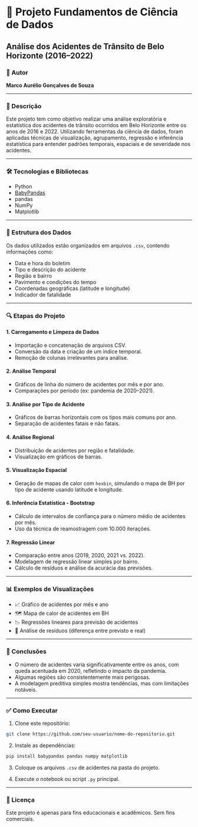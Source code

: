 # 🚦 Projeto Fundamentos de Ciência de Dados  
## Análise dos Acidentes de Trânsito de Belo Horizonte (2016–2022)

### 👤 Autor
**Marco Aurélio Gonçalves de Souza**

---

### 📑 Descrição

Este projeto tem como objetivo realizar uma análise exploratória e estatística dos acidentes de trânsito ocorridos em Belo Horizonte entre os anos de 2016 e 2022. Utilizando ferramentas da ciência de dados, foram aplicadas técnicas de visualização, agrupamento, regressão e inferência estatística para entender padrões temporais, espaciais e de severidade nos acidentes.

---

### 🛠️ Tecnologias e Bibliotecas

- Python
- [BabyPandas](https://pypi.org/project/babypandas/)
- pandas
- NumPy
- Matplotlib

---

### 📂 Estrutura dos Dados

Os dados utilizados estão organizados em arquivos `.csv`, contendo informações como:

- Data e hora do boletim
- Tipo e descrição do acidente
- Região e bairro
- Pavimento e condições do tempo
- Coordenadas geográficas (latitude e longitude)
- Indicador de fatalidade

---

### 🔍 Etapas do Projeto

#### 1. **Carregamento e Limpeza de Dados**
- Importação e concatenação de arquivos CSV.
- Conversão da data e criação de um índice temporal.
- Remoção de colunas irrelevantes para análise.

#### 2. **Análise Temporal**
- Gráficos de linha do número de acidentes por mês e por ano.
- Comparações por período (ex: pandemia de 2020–2021).

#### 3. **Análise por Tipo de Acidente**
- Gráficos de barras horizontais com os tipos mais comuns por ano.
- Separação de acidentes fatais e não fatais.

#### 4. **Análise Regional**
- Distribuição de acidentes por região e fatalidade.
- Visualização em gráficos de barras.

#### 5. **Visualização Espacial**
- Geração de mapas de calor com `hexbin`, simulando o mapa de BH por tipo de acidente usando latitude e longitude.

#### 6. **Inferência Estatística - Bootstrap**
- Cálculo de intervalos de confiança para o número médio de acidentes por mês.
- Uso da técnica de reamostragem com 10.000 iterações.

#### 7. **Regressão Linear**
- Comparação entre anos (2019, 2020, 2021 vs. 2022).
- Modelagem de regressão linear simples por bairro.
- Cálculo de resíduos e análise da acurácia das previsões.

---

### 📊 Exemplos de Visualizações

- 📈 Gráfico de acidentes por mês e ano
- 🗺️ Mapa de calor de acidentes em BH
- 📉 Regressões lineares para previsão de acidentes
- 📌 Análise de resíduos (diferença entre previsto e real)

---

### 📌 Conclusões

- O número de acidentes varia significativamente entre os anos, com queda acentuada em 2020, refletindo o impacto da pandemia.
- Algumas regiões são consistentemente mais perigosas.
- A modelagem preditiva simples mostra tendências, mas com limitações notáveis.

---

### ✅ Como Executar

1. Clone este repositório:
```bash
git clone https://github.com/seu-usuario/nome-do-repositorio.git
```

2. Instale as dependências:
```bash
pip install babypandas pandas numpy matplotlib
```

3. Coloque os arquivos `.csv` de acidentes na pasta do projeto.

4. Execute o notebook ou script `.py` principal.

---

### 📎 Licença

Este projeto é apenas para fins educacionais e acadêmicos. Sem fins comerciais.
